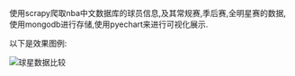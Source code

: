 
使用scrapy爬取nba中文数据库的球员信息,及其常规赛,季后赛,全明星赛的数据,使用mongodb进行存储,使用pyechart来进行可视化展示.

以下是效果图例:

![球星数据比较](https://github.com/CrazyStoneJy/SpiderExercise/blob/master/images/player.png)
